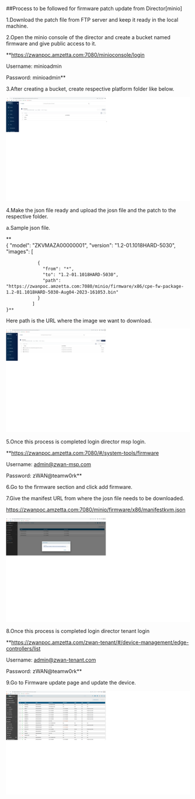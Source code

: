 ##Process to be followed for firmware patch update from Director[minio]

1.Download the patch file from FTP server and keep it ready in the local machine.

2.Open the minio console of the director and create a bucket named firmware and give public access to it.

**https://zwanpoc.amzetta.com:7080/minioconsole/login

Username: minioadmin

Password: minioadmin**


	    
3.After creating a bucket, create respective platform folder like below.

![Installation](images/minio1.png)

4.Make the json file ready and upload the josn file and the patch to the respective folder.


   a.Sample json file.
   
**   
{
              "model": "ZKVMAZA00000001",
              "version": "1.2-01.1018HARD-5030",
              "images": [
               
                {
                  "from": "*",
                  "to": "1.2-01.1018HARD-5030",
                  "path": "https://zwanpoc.amzetta.com:7080/minio/firmware/x86/cpe-fw-package-1.2-01.1018HARD-5030-Aug04-2023-161053.bin"
                }
              ]
    }**

            
Here path is the URL where the image we want to download.

![Installation](images/minio2.png)

5.Once this process is completed login director msp login.

**https://zwanpoc.amzetta.com:7080/#/system-tools/firmware

Username: admin@zwan-msp.com

Password: zWAN@teamw0rk**


6.Go to the firmware section and click add firmware.

7.Give the manifest URL from where the josn file needs to be downloaded.

https://zwanpoc.amzetta.com:7080/minio/firmware/x86/manifestkvm.json
        
![Installation](images/msp1.png)

8.Once this process is completed login director tenant login

**https://zwanpoc.amzetta.com/zwan-tenant/#/device-management/edge-controllers/list

Username: admin@zwan-tenant.com

Password: zWAN@teamw0rk**


9.Go to Firmware update page and update the device.

![Installation](images/fwupdate1.png)



